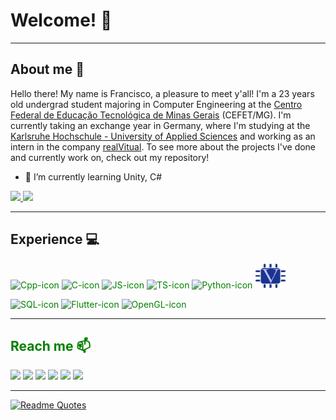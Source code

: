 # Welcome! :wave:

---
## About me :mag_right: 

Hello there! My name is Francisco, a pleasure to meet y'all! I'm a 23 years old undergrad student majoring in Computer Engineering at the [Centro Federal de Educação Tecnológica de Minas Gerais](https://www.cefetmg.br/)
(CEFET/MG). I'm currently taking an exchange year in Germany, where I'm studying at the [Karlsruhe Hochschule - University of Applied Sciences](https://www.h-ka.de/) and working as an intern in the company [realVitual](https://realvirtual.io/). To see more about the projects I've done and currently work on, check out my repository!


- 🌱 I’m currently learning Unity, C#

<!--
**Francis1408/Francis1408** is a ✨ _special_ ✨ repository because its `README.md` (this file) appears on your GitHub profile.

Here are some ideas to get you started:


- 👯 I’m looking to collaborate on ...
- 🤔 I’m looking for help with ...
- 💬 Ask me about ...
- 📫 How to reach me: ...
- 😄 Pronouns: ...
- ⚡ Fun fact: ...
-->

<div>
  <a href="https://github.com/Francis1408">
  <img height="180em" src="https://github-readme-stats-git-masterrstaa-rickstaa.vercel.app/api/top-langs/?username=Francis1408&layout=compact&langs_count=16&theme=algolia"/>
  <img height="180em" src="https://github-readme-stats-git-masterrstaa-rickstaa.vercel.app/api?username=Francis1408&show_icons=true&theme=algolia&include_all_commits=true&count_private=true"/> 
  </a>
</div>

---
## Experience :computer: 
<!--
<style>
  #outer{
    display: block;
  }
  #inner{
    display: inline-block
  }

</style>
-->
 
<div id="outer" style="color:green">
  <div id="inner"> 
    <img  alt="Cpp-icon" height="40" width="50" src="https://cdn.jsdelivr.net/gh/devicons/devicon/icons/cplusplus/cplusplus-original.svg">
    <img  alt="C-icon" height="40" width="50" src="https://cdn.jsdelivr.net/gh/devicons/devicon/icons/c/c-original.svg"> 
    <img  alt="JS-icon" height="40" width="50" src="https://cdn.jsdelivr.net/gh/devicons/devicon/icons/javascript/javascript-original.svg"> 
    <img  alt="TS-icon" height="40" width="50" src="https://cdn.jsdelivr.net/gh/devicons/devicon/icons/typescript/typescript-original.svg" />
    <img  alt="Python-icon" height="40" width="50" src="https://cdn.jsdelivr.net/gh/devicons/devicon/icons/python/python-original.svg"> 
    <img  alt="Verilog-icon" height="40" width="50" src="https://github.com/Francis1408/Francis1408/blob/main/img/verilog.png">  </p>
    <img  alt="SQL-icon" height="40" width="50" src="https://cdn.jsdelivr.net/gh/devicons/devicon/icons/mysql/mysql-original-wordmark.svg"> 
    <img  alt="Flutter-icon" height="40" width="50" src="https://cdn.jsdelivr.net/gh/devicons/devicon/icons/flutter/flutter-original.svg" />
    <img  alt="OpenGL-icon" height="40" width="50" src="https://cdn.jsdelivr.net/gh/devicons/devicon/icons/opengl/opengl-original.svg" />
</div>

---
## Reach me 📫 

<div style=>
  <a href="mailto:franciscoabreu1408@gmail.com" target="_blank"><img src="https://img.shields.io/badge/Gmail-D14836?style=for-the-badge&logo=gmail&logoColor=white" target="_blank"></a>
  <a href="https://www.linkedin.com/in/francisco-abreu-gon%C3%A7alves-397693198/?locale=en_US" target="_blank"><img src="https://img.shields.io/badge/LinkedIn-0077B5?style=for-the-badge&logo=linkedin&logoColor=white"></a>
  <a href="https://www.twitch.tv/frank14082000" target="_blank"><img src="https://img.shields.io/badge/Twitch-9146FF?style=for-the-badge&logo=twitch&logoColor=white" target="_blank"></a>
  <a href="https://www.youtube.com/channel/UCG4dOire8Y3xhyO4DIyBugg" target="_blank"><img src="https://img.shields.io/badge/YouTube-FF0000?style=for-the-badge&logo=youtube&logoColor=white" target="_blank"></a>
  <a href="https://open.spotify.com/user/sir.dolan" target="_blank"><img src="https://img.shields.io/badge/Spotify-1ED760?&style=for-the-badge&logo=spotify&logoColor=white" target="_blank"></a>
  <a href="https://steamcommunity.com/profiles/76561198192336479/" target="_blank"><img src="https://img.shields.io/badge/Steam-000000?style=for-the-badge&logo=steam&logoColor=white" target="_blank"></a>
</div>

---
[![Readme Quotes](https://quotes-github-readme.vercel.app/api?quote=Change_Is_The_Essencial_Process_Of_All_Existence&type=horizontal&theme=algolia&author=Spock)](https://github.com/piyushsuthar/github-readme-quotes)

